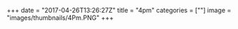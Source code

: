 +++
date = "2017-04-26T13:26:27Z"
title = "4pm"
categories = [""]
image = "images/thumbnails/4Pm.PNG"
+++

